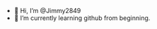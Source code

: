 - 👋 Hi, I’m @Jimmy2849
- 🌱 I’m currently learning github from beginning.


<!---
Jimmy2849/Jimmy2849 is a ✨ special ✨ repository because its `README.md` (this file) appears on your GitHub profile.
You can click the Preview link to take a look at your changes.
--->
